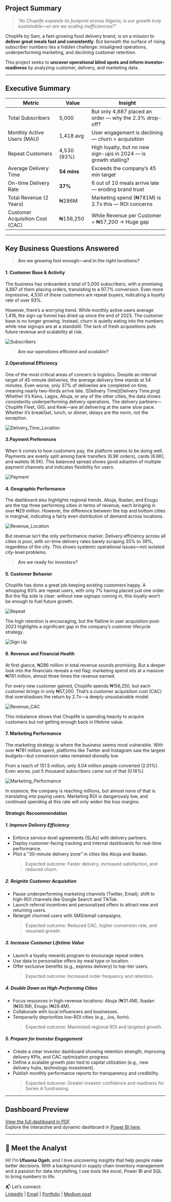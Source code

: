 Project Summary
---
> _"As Choplife expands its footprint across Nigeria, is our growth truly sustainable—or are we scaling inefficiencies?"_

Choplife by Sam, a fast-growing food delivery brand, is on a mission to **deliver great meals fast and consistently**. But beneath the surface of rising subscriber numbers lies a hidden challenge: misaligned operations, underperforming marketing, and declining customer retention.

This project seeks to **uncover operational blind spots and inform investor-readiness** by analyzing customer, delivery, and marketing data.

---

##  Executive Summary

| Metric                            | Value                   | Insight                                                                 |
|----------------------------------|--------------------------|-------------------------------------------------------------------------|
| Total Subscribers                | 5,000                    | But only 4,887 placed an order — why the 2.3% drop-off?                 |
| Monthly Active Users (MAU)       | 1,418 avg                | User engagement is declining — churn > acquisition                     |
| Repeat Customers                 | 4,530 (93%)              | High loyalty, but no new sign-ups in 2024 — is growth stalling?        |
| Average Delivery Time            | **54 mins**              | Exceeds the company’s 45 min target                                 |
| On-time Delivery Rate            | **37%**                  | 6 out of 10 meals arrive late — eroding brand trust                    |
| Total Revenue (2 Years)          | ₦286M                    | Marketing spend (₦781M) is 2.7x this — ROI concerns                    |
| Customer Acquisition Cost (CAC) | ₦156,250                 | While Revenue per Customer = ₦57,200 → Huge gap                        |

---

## Key Business Questions Answered

>  **Are we growing fast enough—and in the right locations?**
#### 1. Customer Base & Activity
The business has onboarded a total of 5,000 subscribers, with a promising 4,887 of them placing orders, translating to a 97.7% conversion. Even more impressive, 4,530 of these customers are repeat buyers, indicating a loyalty rate of over 93%.

However, there’s a worrying trend. While monthly active users average 1,418, the sign-up funnel has dried up since the end of 2023. The customer base is no longer growing. Instead, churn is quietly eating into the numbers while new signups are at a standstill. The lack of fresh acquisitions puts future revenue and scalability at risk.

![Subscribers](Subscribers.png)

>  **Are our operations efficient and scalable?**  
#### 2.Operational Efficiency
One of the most critical areas of concern is logistics. Despite an internal target of 45-minute deliveries, the average delivery time stands at 54 minutes. Even worse, only 37% of deliveries are completed on time, meaning nearly two-thirds arrive late.
![Delivery Time](Delivery Time.png)
Whether it’s Kano, Lagos, Abuja, or any of the other cities, the data shows consistently underperforming delivery operations. The delivery partners—Choplife Fleet, GIG, and Kwik—are all delivering at the same slow pace. Whether it’s breakfast, lunch, or dinner, delays are the norm, not the exception.

![Delivery_Time_Location](Delivery_Time_location.png)

#### 3.Payment Preferences
When it comes to how customers pay, the platform seems to be doing well. Payments are evenly split among bank transfers (6.9K orders), cards (6.6K), and wallets (6.5K). This balanced spread shows good adoption of multiple payment channels and indicates flexibility for users.

![Payment](Payment.png)

#### 4. Geographic Performance
The dashboard also highlights regional trends. Abuja, Ibadan, and Enugu are the top three performing cities in terms of revenue, each bringing in over ₦29 million. However, the difference between the top and bottom cities is marginal, indicating a fairly even distribution of demand across locations.

![Revenue_Location](Revenue_Location.png)

But revenue isn’t the only performance marker. Delivery efficiency across all cities is poor, with on-time delivery rates barely scraping 35% to 39%, regardless of the city. This shows systemic operational issues—not isolated city-level problems.




> **Are we ready for investors?**

 #### 5. Customer Behavior
Choplife has done a great job keeping existing customers happy. A whopping 93% are repeat users, with only 7% having placed just one order. But the flip side is clear: without new signups coming in, this loyalty won’t be enough to fuel future growth.

![Repeat](Repeat.png)

The high retention is encouraging, but the flatline in user acquisition post-2023 highlights a significant gap in the company’s customer lifecycle strategy.

![Sign Up](Signup_Trend.png)

 #### 6. Revenue and Financial Health
At first glance, ₦286 million in total revenue sounds promising. But a deeper look into the financials reveals a red flag: marketing spend sits at a massive ₦781 million, almost three times the revenue earned.

For every new customer gained, Choplife spends ₦156,250, but each customer brings in only ₦57,200. That’s a customer acquisition cost (CAC) that overshadows the return by 2.7x—a deeply unsustainable model.

![Revenue_CAC](Revenue_CAC.png)

This imbalance shows that Choplife is spending heavily to acquire customers but not getting enough back in lifetime value.

 #### 7. Marketing Performance
The marketing strategy is where the business seems most vulnerable. With over ₦781 million spent, platforms like Twitter and Instagram saw the largest budgets—but conversion rates remained dismally low.

From a reach of 151.5 million, only 3.04 million people converted (2.01%). Even worse, just 5 thousand subscribers came out of that (0.16%).

![Marketing_Performance](Marketing_Performance.png)

In essence, the company is reaching millions, but almost none of that is translating into paying users. Marketing ROI is dangerously low, and continued spending at this rate will only widen the loss margins.

 #### Strategic Recoommendation
 ##### 1. Improve Delivery Efficiency
- Enforce service-level agreements (SLAs) with delivery partners.
- Deploy customer-facing tracking and internal dashboards for real-time performance.
- Pilot a "30-minute delivery zone" in cities like Abuja and Ibadan.
  > Expected outcome: Faster delivery, increased satisfaction, and reduced churn.

##### 2. Reignite Customer Acquisition
- Pause underperforming marketing channels (Twitter, Email); shift to high-ROI channels like Google Search and TikTok.
- Launch referral incentives and personalized offers to attract new and returning users.
- Retarget churned users with SMS/email campaigns.
  > Expected outcome: Reduced CAC, higher conversion rate, and resumed growth.


##### 3. Increase Customer Lifetime Value
-	Launch a loyalty rewards program to encourage repeat orders.
- Use data to personalize offers by meal type or location.
- Offer exclusive benefits (e.g., express delivery) to top-tier users.
  > Expected outcome: Increased order frequency and retention.

##### 4. Double Down on High-Performing Cities
- Focus resources in high-revenue locations: Abuja (₦31.4M), Ibadan (₦30.1M), Enugu (₦29.4M).
- Collaborate with local influencers and businesses.
- Temporarily deprioritize low-ROI cities (e.g., Jos, Ilorin).
  > Expected outcome: Maximized regional ROI and targeted growth.

##### 5. Prepare for Investor Engagement
- Create a clear investor dashboard showing retention strength, improving delivery KPIs, and CAC optimization progress.
- Define a scalable growth plan tied to capital utilization (e.g., new delivery hubs, technology investment).
- Publish monthly performance reports for transparency and credibility.
  > Expected outcome: Greater investor confidence and readiness for Series A fundraising.



 ---

 
##  Dashboard Preview

 [View the full dashboard in PDF](.Cyber_Security_Dashboard.pdf)  
 Explore the interactive and dynamic dashboard in [Power BI here](https://app.powerbi.com/view?r=eyJrIjoiNDlhMTJhZmUtYTYyYy00MmYwLWFjZjQtYTUyMzVmZWMxNzNjIiwidCI6IjJjZDk3YzU4LTY0ODAtNDEzYS1hNjMyLWI1OTNiMDZkZjgyOCJ9).
 


---
## 👋 Meet the Analyst

Hi! I’m **Ufuoma Ogeh**, and I love uncovering insights that help people make better decisions. With a background in supply chain inventory management and a passion for data storytelling, I use tools like excel, Power BI and SQL to bring numbers to life.  

📬 Let’s connect:  
[LinkedIn](https://www.linkedin.com/in/uogeh/) | [Email](ufuomaogeh@yahoo.com) | [Portfolio](https://uogeh.github.io/Ufuomaportfolio/) | [Medium post](https://medium.com/@ogehufuoma)




